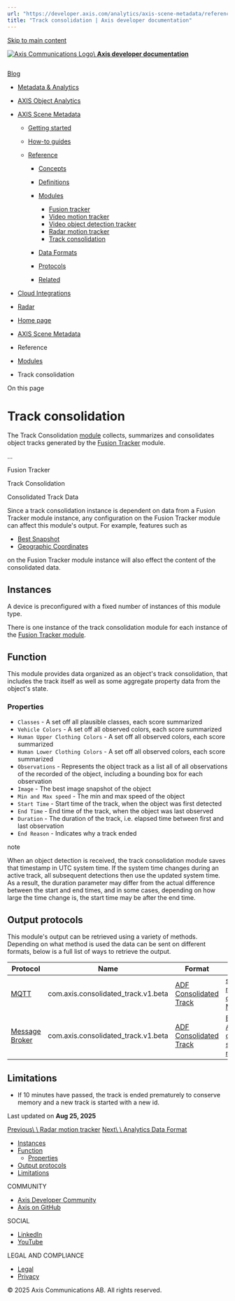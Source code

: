 ```yaml
---
url: "https://developer.axis.com/analytics/axis-scene-metadata/reference/modules/track-consolidation/"
title: "Track consolidation | Axis developer documentation"
---
```


[Skip to main content](https://developer.axis.com/analytics/axis-scene-metadata/reference/modules/track-consolidation/#__docusaurus_skipToContent_fallback)

[![Axis Communications Logo](https://developer.axis.com/img/axis-logo.svg)\\
**Axis developer documentation**](https://developer.axis.com/)

```

```

[Blog](https://developer.axis.com/blog/)

- [Metadata & Analytics](https://developer.axis.com/analytics/)
- [AXIS Object Analytics](https://developer.axis.com/analytics/axis-scene-metadata/reference/modules/track-consolidation/#)

- [AXIS Scene Metadata](https://developer.axis.com/analytics/axis-scene-metadata/)

  - [Getting started](https://developer.axis.com/analytics/axis-scene-metadata/getting-started/)
  - [How-to guides](https://developer.axis.com/analytics/axis-scene-metadata/reference/modules/track-consolidation/#)

  - [Reference](https://developer.axis.com/analytics/axis-scene-metadata/reference/modules/track-consolidation/#)

    - [Concepts](https://developer.axis.com/analytics/axis-scene-metadata/reference/concepts/)

    - [Definitions](https://developer.axis.com/analytics/axis-scene-metadata/reference/modules/track-consolidation/#)

    - [Modules](https://developer.axis.com/analytics/axis-scene-metadata/reference/modules/)

      - [Fusion tracker](https://developer.axis.com/analytics/axis-scene-metadata/reference/modules/fusion-tracker/)
      - [Video motion tracker](https://developer.axis.com/analytics/axis-scene-metadata/reference/modules/video-motion-tracker/)
      - [Video object detection tracker](https://developer.axis.com/analytics/axis-scene-metadata/reference/modules/video-object-detection-tracker/)
      - [Radar motion tracker](https://developer.axis.com/analytics/axis-scene-metadata/reference/modules/radar-motion-tracker/)
      - [Track consolidation](https://developer.axis.com/analytics/axis-scene-metadata/reference/modules/track-consolidation/)
    - [Data Formats](https://developer.axis.com/analytics/axis-scene-metadata/reference/modules/track-consolidation/#)

    - [Protocols](https://developer.axis.com/analytics/axis-scene-metadata/reference/modules/track-consolidation/#)

    - [Related](https://developer.axis.com/analytics/axis-scene-metadata/reference/modules/track-consolidation/#)
- [Cloud Integrations](https://developer.axis.com/analytics/axis-scene-metadata/reference/modules/track-consolidation/#)

- [Radar](https://developer.axis.com/analytics/axis-scene-metadata/reference/modules/track-consolidation/#)


- [Home page](https://developer.axis.com/)
- [AXIS Scene Metadata](https://developer.axis.com/analytics/axis-scene-metadata/)
- Reference
- [Modules](https://developer.axis.com/analytics/axis-scene-metadata/reference/modules/)
- Track consolidation

On this page

# Track consolidation

The Track Consolidation [module](https://developer.axis.com/analytics/axis-scene-metadata/reference/concepts/processing-modules/) collects, summarizes and consolidates object tracks generated by the [Fusion Tracker](https://developer.axis.com/analytics/axis-scene-metadata/reference/modules/fusion-tracker/) module.

...

Fusion Tracker

Track Consolidation

Consolidated Track Data

Since a track consolidation instance is dependent on data from a Fusion Tracker module instance, any configuration on the Fusion Tracker module can affect this module's output.
For example, features such as

- [Best Snapshot](https://developer.axis.com/analytics/axis-scene-metadata/reference/modules/fusion-tracker/#best-snapshot-feature)
- [Geographic Coordinates](https://developer.axis.com/analytics/axis-scene-metadata/reference/modules/fusion-tracker/#geographic-coordinates)

on the Fusion Tracker module instance will also effect the content of the consolidated data.

## Instances [​](https://developer.axis.com/analytics/axis-scene-metadata/reference/modules/track-consolidation/\#instances "Direct link to Instances")

A device is preconfigured with a fixed number of instances of this module type.

There is one instance of the track consolidation module for each instance of the [Fusion Tracker module](https://developer.axis.com/analytics/axis-scene-metadata/reference/modules/fusion-tracker/).

## Function [​](https://developer.axis.com/analytics/axis-scene-metadata/reference/modules/track-consolidation/\#function "Direct link to Function")

This module provides data organized as an object's track consolidation, that includes the track itself as well as some aggregate property data from the object's state.

### Properties [​](https://developer.axis.com/analytics/axis-scene-metadata/reference/modules/track-consolidation/\#properties "Direct link to Properties")

- `Classes` \- A set off all plausible classes, each score summarized
- `Vehicle Colors` \- A set off all observed colors, each score summarized
- `Human Upper Clothing Colors` \- A set off all observed colors, each score summarized
- `Human Lower Clothing Colors` \- A set off all observed colors, each score summarized
- `Observations` \- Represents the object track as a list all of all observations of the recorded of the object, including a bounding box for each observation
- `Image` \- The best image snapshot of the object
- `Min and Max speed` \- The min and max speed of the object
- `Start Time` \- Start time of the track, when the object was first detected
- `End Time` \- End time of the track, when the object was last observed
- `Duration` \- The duration of the track, i.e. elapsed time between first and last observation
- `End Reason` \- Indicates why a track ended

note

When an object detection is received, the track consolidation module saves that timestamp in UTC system time. If the system time changes during an active track, all subsequent detections then use the updated system time. As a result, the duration parameter may differ from the actual difference between the start and end times, and in some cases, depending on how large the time change is, the start time may be after the end time.

## Output protocols [​](https://developer.axis.com/analytics/axis-scene-metadata/reference/modules/track-consolidation/\#output-protocols "Direct link to Output protocols")

This module's output can be retrieved using a variety of methods. Depending on what method is used the data can be sent on different formats, below is a full list of ways to retrieve the output.

| Protocol | Name | Format | Guide |
| --- | --- | --- | --- |
| [MQTT](https://developer.axis.com/analytics/axis-scene-metadata/reference/protocols/mqtt/) | com.axis.consolidated\_track.v1.beta | [ADF Consolidated Track](https://developer.axis.com/analytics/axis-scene-metadata/reference/data-formats/analytics-data-format/consolidated-track/) | [scene metadata over MQTT](https://developer.axis.com/analytics/axis-scene-metadata/how-to-guides/scene-metadata-over-mqtt/) |
| [Message Broker](https://developer.axis.com/analytics/axis-scene-metadata/reference/protocols/message-broker/) | com.axis.consolidated\_track.v1.beta | [ADF Consolidated Track](https://developer.axis.com/analytics/axis-scene-metadata/reference/data-formats/analytics-data-format/consolidated-track/) | [Build an ACAP that consumes scene metadata](https://developer.axis.com/analytics/axis-scene-metadata/how-to-guides/build-an-acap-that-consumes-scene-metadata/) |

## Limitations [​](https://developer.axis.com/analytics/axis-scene-metadata/reference/modules/track-consolidation/\#limitations "Direct link to Limitations")

- If 10 minutes have passed, the track is ended prematurely to conserve memory and a new track is started with a new id.

Last updated on **Aug 25, 2025**

[Previous\\
\\
Radar motion tracker](https://developer.axis.com/analytics/axis-scene-metadata/reference/modules/radar-motion-tracker/) [Next\\
\\
Analytics Data Format](https://developer.axis.com/analytics/axis-scene-metadata/reference/data-formats/analytics-data-format/)

- [Instances](https://developer.axis.com/analytics/axis-scene-metadata/reference/modules/track-consolidation/#instances)
- [Function](https://developer.axis.com/analytics/axis-scene-metadata/reference/modules/track-consolidation/#function)
  - [Properties](https://developer.axis.com/analytics/axis-scene-metadata/reference/modules/track-consolidation/#properties)
- [Output protocols](https://developer.axis.com/analytics/axis-scene-metadata/reference/modules/track-consolidation/#output-protocols)
- [Limitations](https://developer.axis.com/analytics/axis-scene-metadata/reference/modules/track-consolidation/#limitations)

COMMUNITY

- [Axis Developer Community](https://axis.com/developer-community)
- [Axis on GitHub](https://github.com/AxisCommunications)

SOCIAL

- [LinkedIn](https://www.linkedin.com/company/axis-communications)
- [YouTube](https://www.youtube.com/@AxisCommunications)

LEGAL AND COMPLIANCE

- [Legal](https://www.axis.com/legal)
- [Privacy](https://www.axis.com/privacy)

© 2025 Axis Communications AB. All rights reserved.
